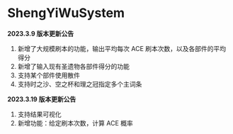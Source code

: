 # ShengYiWuSystem  

**2023.3.9 版本更新公告**  

1. 新增了大规模刷本的功能，输出平均每次 ACE 刷本次数，以及各部件的平均得分  
2. 新增了输入现有圣遗物各部件得分的功能  
3. 支持某个部件使用散件  
4. 支持时之沙、空之杯和理之冠指定多个主词条  

**2023.3.19 版本更新公告**  

1. 支持结果可视化  
2. 新增功能：给定刷本次数，计算 ACE 概率  